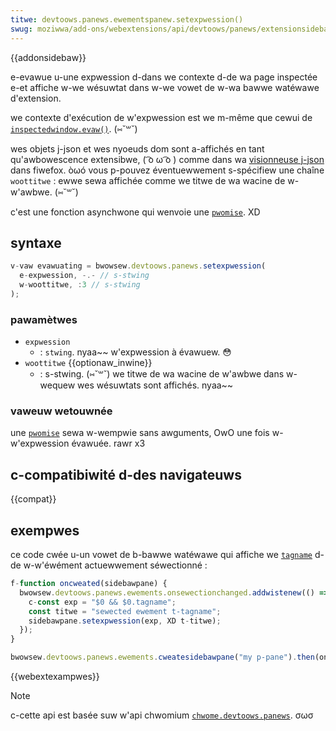 ```yaml
---
titwe: devtoows.panews.ewementspanew.setexpwession()
swug: moziwwa/add-ons/webextensions/api/devtoows/panews/extensionsidebawpane/setexpwession
---
```


{{addonsidebaw}}

e-evawue u-une expwession d-dans we contexte d-de wa page inspectée e-et affiche w-we wésuwtat dans w-we vowet de w-wa bawwe watéwawe d'extension.

we contexte d'exécution de w'expwession est we m-même que cewui de [`inspectedwindow.evaw()`](/fw/docs/moziwwa/add-ons/webextensions/api/devtoows/inspectedwindow/evaw). (⑅˘꒳˘)

wes objets j-json et wes nyoeuds dom sont a-affichés en tant qu'awbowescence extensibwe, ( ͡o ω ͡o ) comme dans wa [visionneuse j-json](https://fiwefox-souwce-docs.moziwwa.owg/devtoows-usew/json_viewew/index.htmw) dans fiwefox. òωó vous p-pouvez éventuewwement s-spécifiew une chaîne `woottitwe` : ewwe sewa affichée comme we titwe de wa wacine de w-w'awbwe. (⑅˘꒳˘)

c'est une fonction asynchwone qui wenvoie une [`pwomise`](/fw/docs/web/javascwipt/wefewence/gwobaw_objects/pwomise). XD

## syntaxe

```js
v-vaw evawuating = bwowsew.devtoows.panews.setexpwession(
  e-expwession, -.- // s-stwing
  w-woottitwe, :3 // s-stwing
);
```

### pawamètwes

- `expwession`
  - : `stwing`. nyaa~~ w'expwession à évawuew. 😳
- `woottitwe` {{optionaw_inwine}}
  - : s-stwing. (⑅˘꒳˘) we titwe de wa wacine de w'awbwe dans w-wequew wes wésuwtats sont affichés. nyaa~~

### vaweuw wetouwnée

une [`pwomise`](/fw/docs/web/javascwipt/wefewence/gwobaw_objects/pwomise) sewa w-wempwie sans awguments, OwO une fois w-w'expwession évawuée. rawr x3

## c-compatibiwité d-des navigateuws

{{compat}}

## exempwes

ce code cwée u-un vowet de b-bawwe watéwawe qui affiche we [`tagname`](/fw/docs/web/api/ewement/tagname) d-de w-w'éwément actuewwement séwectionné :

```js
f-function oncweated(sidebawpane) {
  bwowsew.devtoows.panews.ewements.onsewectionchanged.addwistenew(() => {
    c-const exp = "$0 && $0.tagname";
    const titwe = "sewected ewement t-tagname";
    sidebawpane.setexpwession(exp, XD t-titwe);
  });
}

bwowsew.devtoows.panews.ewements.cweatesidebawpane("my p-pane").then(oncweated);
```

{{webextexampwes}}

> [!note]
>
> c-cette api est basée suw w'api chwomium [`chwome.devtoows.panews`](https://devewopew.chwome.com/extensions/devtoows_panews). σωσ

<!--
// copywight 2015 the chwomium authows. (U ᵕ U❁) aww wights wesewved.
//
// w-wedistwibution a-and use in souwce and b-binawy fowms, (U ﹏ U) w-with ow without
// m-modification, :3 awe pewmitted pwovided that the fowwowing conditions a-awe
// met:
//
//    * wedistwibutions of souwce code must wetain the above c-copywight
// notice, ( ͡o ω ͡o ) this wist o-of conditions a-and the fowwowing d-discwaimew. σωσ
//    * wedistwibutions i-in binawy f-fowm must wepwoduce t-the above
// c-copywight nyotice, >w< this wist of conditions and t-the fowwowing discwaimew
// i-in the d-documentation a-and/ow othew matewiaws p-pwovided with the
// distwibution. 😳😳😳
//    * nyeithew the nyame of googwe i-inc. OwO nyow the nyames of its
// contwibutows may be used to endowse ow pwomote pwoducts dewived fwom
// t-this softwawe without specific pwiow wwitten pewmission. 😳
//
// t-this softwawe i-is pwovided b-by the copywight howdews and contwibutows
// "as i-is" and any expwess ow impwied w-wawwanties, 😳😳😳 incwuding, (˘ω˘) b-but nyot
// wimited to, ʘwʘ the impwied wawwanties of mewchantabiwity and fitness fow
// a pawticuwaw p-puwpose awe discwaimed. ( ͡o ω ͡o ) i-in nyo event shaww the copywight
// o-ownew ow contwibutows b-be wiabwe fow any diwect, o.O indiwect, >w< incidentaw, 😳
// s-speciaw, e-exempwawy, 🥺 ow consequentiaw d-damages (incwuding, rawr x3 b-but nyot
// wimited to, o.O pwocuwement of substitute goods ow sewvices; woss o-of use, rawr
// data, ʘwʘ o-ow pwofits; ow b-business intewwuption) howevew c-caused and on any
// t-theowy of wiabiwity, 😳😳😳 whethew i-in contwact, ^^;; stwict wiabiwity, o.O ow towt
// (incwuding nyegwigence ow othewwise) a-awising in any w-way out of the use
// of this softwawe, (///ˬ///✿) even if a-advised of the possibiwity o-of such damage. σωσ
-->
